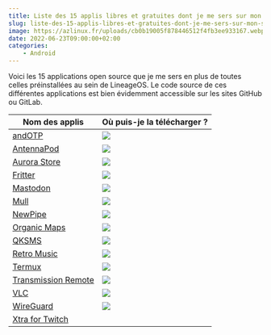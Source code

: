 ```yaml
---
title: Liste des 15 applis libres et gratuites dont je me sers sur mon smartphone
slug: liste-des-15-applis-libres-et-gratuites-dont-je-me-sers-sur-mon-smartphone
image: https://azlinux.fr/uploads/cb0b19005f878446512f4fb3ee933167.webp
date: 2022-06-23T09:00:00+02:00
categories:
    - Android
---
```


Voici les 15 applications open source que je me sers en plus de toutes celles préinstallées au sein de LineageOS. Le code source de ces différentes applications est bien évidemment accessible sur les sites GitHub ou GitLab.

| Nom des applis | Où puis-je la télécharger ? |
|---|---|
| [andOTP](https://github.com/andOTP/andOTP) | [![](https://azlinux.fr/uploads/b52c13d01f70796ea056a4c0217d233e.svg)](https://f-droid.org/fr/packages/org.shadowice.flocke.andotp) |
| [AntennaPod](https://github.com/AntennaPod/AntennaPod) | [![](https://azlinux.fr/uploads/b52c13d01f70796ea056a4c0217d233e.svg)](https://f-droid.org/fr/packages/de.danoeh.antennapod) |
| [Aurora Store](https://gitlab.com/AuroraOSS/AuroraStore) | [![](https://azlinux.fr/uploads/b52c13d01f70796ea056a4c0217d233e.svg)](https://f-droid.org/fr/packages/com.aurora.store) |
| [Fritter](https://github.com/jonjomckay/fritter) | [![](https://azlinux.fr/uploads/b52c13d01f70796ea056a4c0217d233e.svg)](https://f-droid.org/fr/packages/com.jonjomckay.fritter) |
| [Mastodon](https://github.com/mastodon/mastodon-android) | [![](https://azlinux.fr/uploads/2e9c19c09491b961d66485f6f665dc07.svg)](https://play.google.com/store/apps/details?id=org.joinmastodon.android) |
| [Mull](https://gitlab.com/divested-mobile/mull-fenix) | [![](https://f-droid.org/badge/get-it-on-fr.svg)](https://f-droid.org/fr/packages/us.spotco.fennec_dos/) |
| [NewPipe](https://github.com/TeamNewPipe/NewPipe) | [![](https://azlinux.fr/uploads/b52c13d01f70796ea056a4c0217d233e.svg)](https://f-droid.org/fr/packages/org.schabi.newpipe) |
| [Organic Maps](https://github.com/organicmaps/organicmaps) | [![](https://azlinux.fr/uploads/b52c13d01f70796ea056a4c0217d233e.svg)](https://f-droid.org/fr/packages/app.organicmaps) |
| [QKSMS](https://github.com/moezbhatti/qksms) | [![](https://azlinux.fr/uploads/b52c13d01f70796ea056a4c0217d233e.svg)](https://f-droid.org/fr/packages/com.moez.QKSMS) |
| [Retro Music](https://github.com/RetroMusicPlayer/RetroMusicPlayer) | [![](https://azlinux.fr/uploads/b52c13d01f70796ea056a4c0217d233e.svg)](https://f-droid.org/fr/packages/io.github.muntashirakon.Music) |
| [Termux](https://github.com/termux/termux-app) | [![](https://azlinux.fr/uploads/b52c13d01f70796ea056a4c0217d233e.svg)](https://f-droid.org/fr/packages/com.termux) |
| [Transmission Remote](https://github.com/y-polek/TransmissionRemote) | [![](https://azlinux.fr/uploads/2e9c19c09491b961d66485f6f665dc07.svg)](https://play.google.com/store/apps/details?id=net.yupol.transmissionremote.app) |
| [VLC](https://github.com/videolan/vlc-android) | [![](https://f-droid.org/badge/get-it-on-fr.svg)](https://f-droid.org/fr/packages/org.videolan.vlc) |
| [WireGuard](https://github.com/WireGuard/wireguard-android) | [![](https://azlinux.fr/uploads/b52c13d01f70796ea056a4c0217d233e.svg)](https://f-droid.org/fr/packages/com.wireguard.android) |
| [Xtra for Twitch](https://github.com/crackededed/Xtra) |  |
